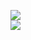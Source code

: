 [![](https://img.shields.io/badge/Made%20With-Github%20Spray-lightgrey.svg?style=for-the-badge&logo=github)](https://github.com/Annihil/github-spray#3607)  
[![](https://i.imgur.com/2DrTn0Z.gif)](https://github.com/Annihil/github-spray)